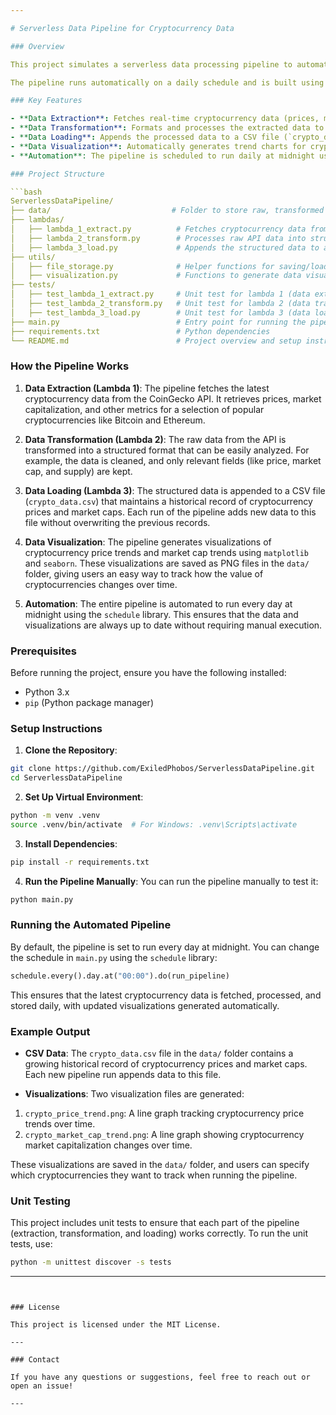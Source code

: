 ```yaml
---

# Serverless Data Pipeline for Cryptocurrency Data

### Overview

This project simulates a serverless data processing pipeline to automate the extraction, transformation, and storage of cryptocurrency data from a public API. The pipeline collects real-time data for popular cryptocurrencies and stores it in a CSV file to create a historical record. It also generates data visualizations to track cryptocurrency price and market capitalization trends over time.

The pipeline runs automatically on a daily schedule and is built using Python, relying on several well-known libraries for data handling and visualization.

### Key Features

- **Data Extraction**: Fetches real-time cryptocurrency data (prices, market caps, etc.) from the CoinGecko API.
- **Data Transformation**: Formats and processes the extracted data to make it suitable for analysis and storage.
- **Data Loading**: Appends the processed data to a CSV file (`crypto_data.csv`), keeping a historical log of cryptocurrency prices and market caps.
- **Data Visualization**: Automatically generates trend charts for cryptocurrency prices and market caps using `matplotlib` and `seaborn`.
- **Automation**: The pipeline is scheduled to run daily at midnight using the `schedule` library, ensuring up-to-date data collection without manual intervention.

### Project Structure

```bash
ServerlessDataPipeline/
├── data/                           # Folder to store raw, transformed data and visualizations
├── lambdas/
│   ├── lambda_1_extract.py          # Fetches cryptocurrency data from the API
│   ├── lambda_2_transform.py        # Processes raw API data into structured format
│   ├── lambda_3_load.py             # Appends the structured data to a CSV file
├── utils/
│   ├── file_storage.py              # Helper functions for saving/loading data
│   ├── visualization.py             # Functions to generate data visualizations
├── tests/
│   ├── test_lambda_1_extract.py     # Unit test for lambda 1 (data extraction)
│   ├── test_lambda_2_transform.py   # Unit test for lambda 2 (data transformation)
│   ├── test_lambda_3_load.py        # Unit test for lambda 3 (data loading)
├── main.py                          # Entry point for running the pipeline
├── requirements.txt                 # Python dependencies
└── README.md                        # Project overview and setup instructions
```

### How the Pipeline Works

1. **Data Extraction (Lambda 1)**: The pipeline fetches the latest cryptocurrency data from the CoinGecko API. It retrieves prices, market capitalization, and other metrics for a selection of popular cryptocurrencies like Bitcoin and Ethereum.
   
2. **Data Transformation (Lambda 2)**: The raw data from the API is transformed into a structured format that can be easily analyzed. For example, the data is cleaned, and only relevant fields (like price, market cap, and supply) are kept.

3. **Data Loading (Lambda 3)**: The structured data is appended to a CSV file (`crypto_data.csv`) that maintains a historical record of cryptocurrency prices and market caps. Each run of the pipeline adds new data to this file without overwriting the previous records.

4. **Data Visualization**: The pipeline generates visualizations of cryptocurrency price trends and market cap trends using `matplotlib` and `seaborn`. These visualizations are saved as PNG files in the `data/` folder, giving users an easy way to track how the value of cryptocurrencies changes over time.

5. **Automation**: The entire pipeline is automated to run every day at midnight using the `schedule` library. This ensures that the data and visualizations are always up to date without requiring manual execution.

### Prerequisites

Before running the project, ensure you have the following installed:
- Python 3.x
- `pip` (Python package manager)

### Setup Instructions

1. **Clone the Repository**:
```bash
git clone https://github.com/ExiledPhobos/ServerlessDataPipeline.git
cd ServerlessDataPipeline
```

2. **Set Up Virtual Environment**:
```bash
python -m venv .venv
source .venv/bin/activate  # For Windows: .venv\Scripts\activate
```

3. **Install Dependencies**:
```bash
pip install -r requirements.txt
```

4. **Run the Pipeline Manually**:
You can run the pipeline manually to test it:
```bash
python main.py
```

### Running the Automated Pipeline

By default, the pipeline is set to run every day at midnight. You can change the schedule in `main.py` using the `schedule` library:
```python
schedule.every().day.at("00:00").do(run_pipeline)
```

This ensures that the latest cryptocurrency data is fetched, processed, and stored daily, with updated visualizations generated automatically.

### Example Output

- **CSV Data**: The `crypto_data.csv` file in the `data/` folder contains a growing historical record of cryptocurrency prices and market caps. Each new pipeline run appends data to this file.
  
- **Visualizations**: Two visualization files are generated:
1. `crypto_price_trend.png`: A line graph tracking cryptocurrency price trends over time.
2. `crypto_market_cap_trend.png`: A line graph showing cryptocurrency market capitalization changes over time.

These visualizations are saved in the `data/` folder, and users can specify which cryptocurrencies they want to track when running the pipeline.

### Unit Testing

This project includes unit tests to ensure that each part of the pipeline (extraction, transformation, and loading) works correctly. To run the unit tests, use:
```bash
python -m unittest discover -s tests
```

---
```


### License

This project is licensed under the MIT License.

---

### Contact

If you have any questions or suggestions, feel free to reach out or open an issue!

---